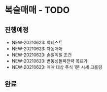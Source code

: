 # 복슬매매 - TODO

## 진행예정
- NEW-20210623: 백테스트
- NEW-20210623: 자동매매
- NEW-20210623: 손절익절 조건
- NEW-20210623: 변동성돌파전략 목표가
- NEW-20210623: 매매 대상 주식 1분 시세 크롤링

## 완료

